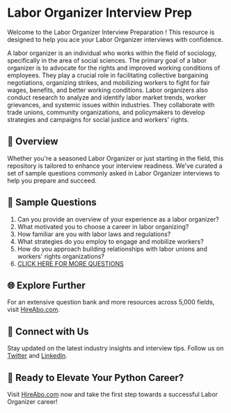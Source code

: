 # Labor Organizer Interview Prep

Welcome to the Labor Organizer Interview Preparation ! This resource is designed to help you ace your Labor Organizer interviews with confidence.

A labor organizer is an individual who works within the field of sociology, specifically in the area of social sciences. The primary goal of a labor organizer is to advocate for the rights and improved working conditions of employees. They play a crucial role in facilitating collective bargaining negotiations, organizing strikes, and mobilizing workers to fight for fair wages, benefits, and better working conditions. Labor organizers also conduct research to analyze and identify labor market trends, worker grievances, and systemic issues within industries. They collaborate with trade unions, community organizations, and policymakers to develop strategies and campaigns for social justice and workers' rights.

## 🚀 Overview

Whether you're a seasoned Labor Organizer or just starting in the field, this repository is tailored to enhance your interview readiness. We've curated a set of sample questions commonly asked in Labor Organizer interviews to help you prepare and succeed.

## 📝 Sample Questions

1. Can you provide an overview of your experience as a labor organizer?
2. What motivated you to choose a career in labor organizing?
3. How familiar are you with labor laws and regulations?
4. What strategies do you employ to engage and mobilize workers?
5. How do you approach building relationships with labor unions and workers' rights organizations?
6. [CLICK HERE FOR MORE QUESTIONS](https://hireabo.com/job/7_1_36/Labor%20Organizer)

## 🌐 Explore Further

For an extensive question bank and more resources across 5,000 fields, visit [HireAbo.com](https://www.hireabo.com).

## 📱 Connect with Us

Stay updated on the latest industry insights and interview tips. Follow us on [Twitter](https://twitter.com/hireabo) and [LinkedIn](https://www.linkedin.com/in/hire-abo-3609972a8/).

## 🚀 Ready to Elevate Your Python Career?

Visit [HireAbo.com](https://www.hireabo.com) now and take the first step towards a successful Labor Organizer career!